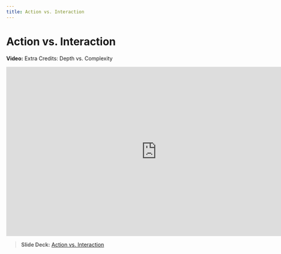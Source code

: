 ```yaml
---
title: Action vs. Interaction
---
```


# Action vs. Interaction

__Video:__ Extra Credits: Depth vs. Complexity

<iframe width="800" height="450" src="https://www.youtube.com/embed/jVL4st0blGU" title="YouTube video player" frameborder="0" allow="accelerometer; autoplay; clipboard-write; encrypted-media; gyroscope; picture-in-picture" allowfullscreen></iframe>

> __Slide Deck:__ [Action vs. Interaction](https://docs.google.com/presentation/d/1Srv31qGqHRFi8A0BEsQNVD8Fo0Ake5owlA69kqeUGFM/edit?usp=sharing)
